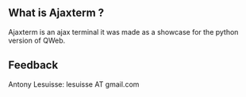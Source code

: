 What is Ajaxterm ?
------------------
Ajaxterm is an ajax terminal it was made as a showcase for the python version
of QWeb. 
 
Feedback
--------
Antony Lesuisse: lesuisse AT gmail.com

